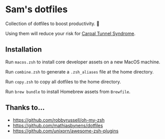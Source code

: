 # Sam's dotfiles

Collection of dotfiles to boost productivity. :rocket:

Using them will reduce your risk for [Carpal Tunnel Syndrome](https://orthoinfo.aaos.org/en/diseases--conditions/carpal-tunnel-syndrome/).

## Installation

Run `macos.zsh` to install core developer assets on a new MacOS machine.

Run `combine.zsh` to generate a `.zsh_aliases` file at the home directory.

Run `copy.zsh` to copy all dotfiles to the home directory.

Run `brew bundle` to install Homebrew assets from `Brewfile`.

## Thanks to...

- https://github.com/robbyrussell/oh-my-zsh
- https://github.com/mathiasbynens/dotfiles
- https://github.com/unixorn/awesome-zsh-plugins
